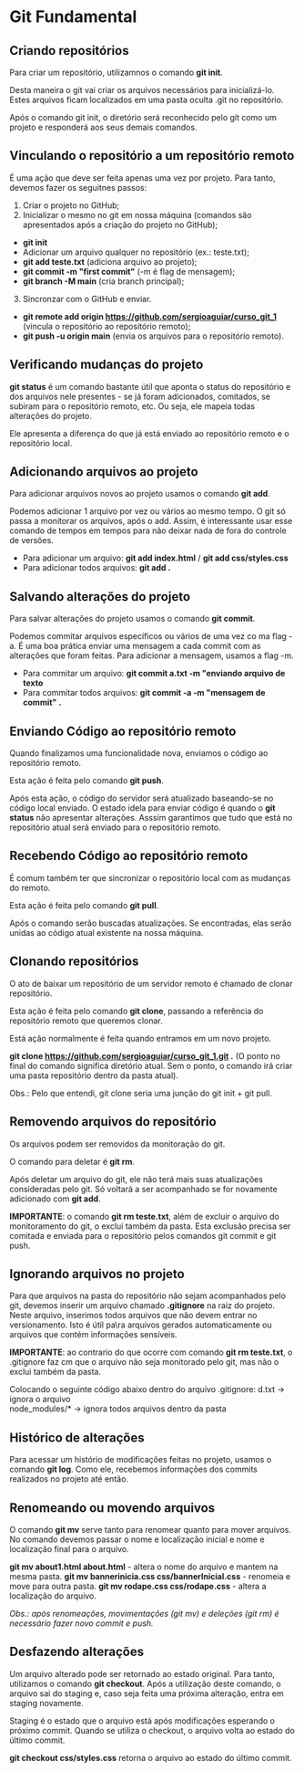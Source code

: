 # Git Fundamental

## Criando repositórios

Para criar um repositório, utilizamnos o comando **git init**.

Desta maneira o git vai criar os arquivos necessários para inicializá-lo. Estes arquivos ficam localizados em uma pasta oculta .git no repositório.

Após o comando git init, o diretório será reconhecido pelo git como um projeto e responderá aos seus demais comandos.


## Vinculando o repositório a um repositório remoto

É uma ação que deve ser feita apenas uma vez por projeto. Para tanto, devemos fazer os seguitnes passos:
1. Criar o projeto no GitHub;
2. Inicializar o mesmo no git em nossa máquina (comandos são apresentados após a criação do projeto no GitHub);
- **git init**
- Adicionar um arquivo qualquer no repositório (ex.: teste.txt);
- **git add teste.txt** (adiciona arquivo ao projeto);
- **git commit -m "first commit"** (-m é flag de mensagem);
- **git branch -M main** (cria branch principal);
        
3. Sincronzar com o GitHub e enviar.
- **git remote add origin https://github.com/sergioaguiar/curso_git_1** (vincula o repositório ao repositório remoto);
- **git push -u origin main** (envia os arquivos para o repositório remoto).


## Verificando mudanças do projeto

**git status** é um comando bastante útil que aponta o status do repositório e dos arquivos nele presentes - se já foram adicionados, comitados, se subiram para o repositório remoto, etc. Ou seja, ele mapeia todas alterações do projeto.

Ele apresenta a diferença do que já está enviado ao repositório remoto e o repositório local.

## Adicionando arquivos ao projeto

Para adicionar arquivos novos ao projeto usamos o comando **git add**.

Podemos adicionar 1 arquivo por vez ou vários ao mesmo tempo. O git só passa a monitorar os arquivos, após o add. Assim, é interessante usar esse comando de tempos em tempos para não deixar nada de fora do controle de versões.

- Para adicionar um arquivo: **git add index.html** / **git add css/styles.css**
- Para adicionar todos arquivos: **git add .**


## Salvando alterações do projeto

Para salvar alterações do projeto usamos o comando **git commit**.

Podemos commitar arquivos específicos ou vários de uma vez co ma flag -a.
É uma boa prática enviar uma mensagem a cada commit com as alterações que foram feitas. Para adicionar a mensagem, usamos a flag -m.

- Para commitar um arquivo: **git commit a.txt -m "enviando arquivo de texto**
- Para commitar todos arquivos: **git commit -a -m "mensagem de commit" .**


## Enviando Código ao repositório remoto

Quando finalizamos uma funcionalidade nova, enviamos o código ao repositório remoto.

Esta ação é feita pelo comando **git push**.

Após esta ação, o código do servidor será atualizado baseando-se no código local enviado. O estado idela para enviar código é quando o **git status** não apresentar alterações. Asssim garantimos que tudo que está no repositório atual será enviado para o repositório remoto.


## Recebendo Código ao repositório remoto

É comum também ter que sincronizar o repositório local com as mudanças do remoto.

Esta ação é feita pelo comando **git pull**.

Após o comando serão buscadas atualizações. Se encontradas, elas serão unidas ao código atual existente na nossa máquina.


## Clonando repositórios

O ato de baixar um repositório de um servidor remoto é chamado de clonar repositório.

Esta ação é feita pelo comando **git clone**, passando a referência do repositório remoto que queremos clonar. 

Está ação normalmente é feita quando entramos em um novo projeto.

**git clone https://github.com/sergioaguiar/curso_git_1.git .** (O ponto no final do comando significa diretório atual. Sem o ponto, o comando irá criar uma pasta repositório dentro da pasta atual).

Obs.: Pelo que entendi, git clone seria uma junção do git init + git pull.


## Removendo arquivos do repositório

Os arquivos podem ser removidos da monitoração do git.

O comando para deletar é **git rm**. 

Após deletar um arquivo do git, ele não terá mais suas atualizações consideradas pelo git. Só voltará a ser acompanhado se for novamente adicionado com **git add**.

**IMPORTANTE**: o comando **git rm teste.txt**, além de excluir o arquivo do monitoramento do git, o exclui também da pasta. Esta exclusão precisa ser comitada e enviada para o repositório pelos comandos git commit e git push.


## Ignorando arquivos no projeto

Para que arquivos na pasta do repositório não sejam acompanhados pelo git, devemos inserir um arquivo chamado **.gitignore** na raiz do projeto. Neste arquivo, inserimos todos arquivos que não devem entrar no versionamento. Isto é útil pa\ra arquivos gerados automaticamente ou arquivos que contém informações sensíveis.

**IMPORTANTE**: ao contrario do que ocorre com comando **git rm teste.txt**, o .gitignore faz cm que o arquivo não seja monitorado pelo git, mas não o exclui também da pasta. 

Colocando o seguinte código abaixo dentro do arquivo .gitignore:
d.txt -> ignora o arquivo  
node_modules/* -> ignora todos arquivos dentro da pasta


## Histórico de alterações

Para acessar um histório de modificações feitas no projeto, usamos o comando **git log**. Como ele, recebemos informações dos commits realizados no projeto até então.


## Renomeando ou movendo arquivos

O comando **git mv** serve tanto para renomear quanto para mover arquivos. No comando devemos passar o nome e localização inicial e nome e localização final para o arquivo. 

**git mv about1.html about.html** - altera o nome do arquivo e mantem na mesma pasta.
**git mv bannerinicia.css css/bannerInicial.css** - renomeia e move para outra pasta.
**git mv rodape.css css/rodape.css** - altera a localização do arquivo.

*Obs.: após renomeações, movimentações (git mv) e deleções (git rm) é necessário fazer novo commit e push.*


## Desfazendo alterações

Um arquivo alterado pode ser retornado ao estado original. Para tanto, utilizamos o comando **git checkout**. Após a utilização deste comando, o arquivo sai do staging e, caso seja feita uma próxima alteração, entra em staging novamente.

Staging é o estado que o arquivo está após modificações esperando o próximo commit. Quando se utiliza o checkout, o arquivo volta ao estado do último commit.

**git checkout css/styles.css** retorna o arquivo ao estado do último commit.

